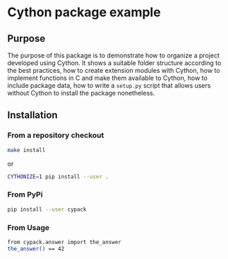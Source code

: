 Cython package example
======================

Purpose
-------

The purpose of this package is to demonstrate how to organize a project developed using Cython.
It shows a suitable folder structure according to the best practices, how to create extension modules with Cython, how to implement functions in C and make them available to Cython, how to include package data, how to write a `setup.py` script that allows users without Cython to install the package nonetheless.

Installation
------------

### From a repository checkout

```bash
make install
```
or
```bash
CYTHONIZE=1 pip install --user .
```

### From PyPi

```bash
pip install --user cypack
```

### From Usage

```bash
from cypack.answer import the_answer
the_answer() == 42
```

